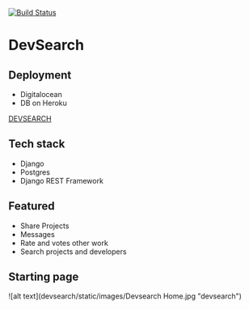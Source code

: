 [![Build Status](https://travis-ci.com/alexdzehil/devsearch.svg?branch=main)](https://travis-ci.com/alexdzehil/devsearch)
# DevSearch
## Deployment
* Digitalocean
* DB on Heroku

[DEVSEARCH](http://104.248.45.15/)

## Tech stack
* Django
* Postgres
* Django REST Framework

## Featured
* Share Projects
* Messages
* Rate and votes other work
* Search projects and developers

## Starting page
![alt text](devsearch/static/images/Devsearch Home.jpg "devsearch")
